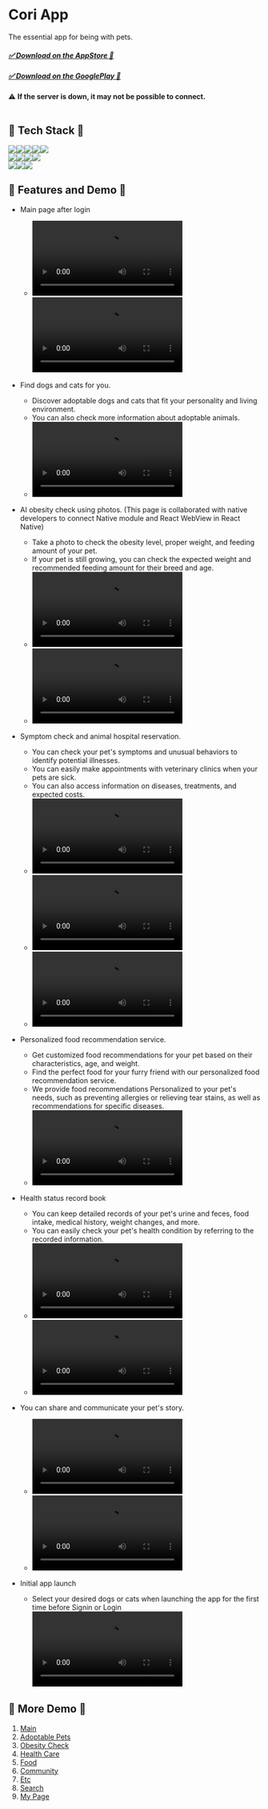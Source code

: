 # Cori App

The essential app for being with pets.

##### [✅ Download on the AppStore 🍎](https://apps.apple.com/kr/app/id1476796492)
##### [✅ Download on the GooglePlay 🤖](https://play.google.com/store/apps/details?id=kr.richplanet.app.cori&hl=ko)

⚠️ **If the server is down, it may not be possible to connect.**
<br/><br/>

## 🫧 Tech Stack 🫧

<img src="https://img.shields.io/badge/javascript-F7DF1E?style=for-the-badge&logo=javascript&logoColor=white"><img src="https://img.shields.io/badge/typescript-3178C6?style=for-the-badge&logo=typescript&logoColor=white"><img src="https://img.shields.io/badge/react native-61DAFB?style=for-the-badge&logo=react&logoColor=white"><img src="https://img.shields.io/badge/css-1572B6?style=for-the-badge&logo=css3&logoColor=white"><img src="https://img.shields.io/badge/HTML5-E34F26?style=for-the-badge&logo=HTML5&logoColor=white"><br/>
<img src="https://img.shields.io/badge/MobX-FF9955?style=for-the-badge&logo=mobx&logoColor=white"/><img src="https://img.shields.io/badge/axios-2A1659?style=for-the-badge&logo=axios&logoColor=white"><img src="https://img.shields.io/badge/firebase-FFCA28?style=for-the-badge&logo=firebase&logoColor=white"><img src="https://img.shields.io/badge/styled components-DB7093?style=for-the-badge&amp;logo=styled-components&amp;logoColor=white" />
<br/>
<img src="https://img.shields.io/badge/Story Book-FF4785?style=for-the-badge&logo=storybook&logoColor=white"/><img src="https://img.shields.io/badge/Formik-1F4DC0?style=for-the-badge&logo=formik&logoColor=white"/><img src="https://img.shields.io/badge/Google AdMob-EA4335?style=for-the-badge&logo=googleadmob&logoColor=white"/>

## 🫧 Features and Demo 🫧
- Main page after login
  - <video src="https://user-images.githubusercontent.com/118039042/224653836-6b50954e-412f-43bf-b74b-ba6b88308f70.mov"></video><video src="https://user-images.githubusercontent.com/118039042/224653935-b6b110ae-f32d-4e9f-bab1-6771540d2af8.mov"></video>
  
- Find dogs and cats for you.
  - Discover adoptable dogs and cats that fit your personality and living environment.
  - You can also check more information about adoptable animals.
  -  <video src="https://user-images.githubusercontent.com/118039042/224655261-79579446-5b5c-43bf-b423-42f12b562ebf.mov"></video>

- AI obesity check using photos. (This page is collaborated with native developers to connect Native module and React WebView in React Native)
  - Take a photo to check the obesity level, proper weight, and feeding amount of your pet.
  - If your pet is still growing, you can check the expected weight and recommended feeding amount for their breed and age.
  -  <video src="https://user-images.githubusercontent.com/118039042/224657146-4bd7ad2c-86a2-4b5e-a2fe-3eefb4ea4911.mov"></video>
  -  <video src="https://user-images.githubusercontent.com/118039042/224657158-a0916529-9723-41f2-8562-c5202d7dfc55.mov"></video>
  
- Symptom check and animal hospital reservation.
  - You can check your pet's symptoms and unusual behaviors to identify potential illnesses.
  - You can easily make appointments with veterinary clinics when your pets are sick.
  - You can also access information on diseases, treatments, and expected costs.
  -  <video src="https://user-images.githubusercontent.com/118039042/224658210-3b6c0697-9fea-46eb-aaf8-8ade53f4faf9.mov"></video>
  -  <video src="https://user-images.githubusercontent.com/118039042/224659457-eebefdb5-a605-43e1-a221-6c887968743f.mov"></video>
  -  <video src="https://user-images.githubusercontent.com/118039042/224659494-a44f161f-e0ba-4a25-97f0-eef1900b9e1f.mov"></video>
  
- Personalized food recommendation service.
  - Get customized food recommendations for your pet based on their characteristics, age, and weight.
  - Find the perfect food for your furry friend with our personalized food recommendation service.
  - We provide food recommendations Personalized to your pet's needs, such as preventing allergies or relieving tear stains, as well as recommendations for specific diseases.
  -  <video src="https://user-images.githubusercontent.com/118039042/224658225-2f5a48c4-4379-4ba0-9410-fdc58a6171b6.mov"></video>
  
- Health status record book
  - You can keep detailed records of your pet's urine and feces, food intake, medical history, weight changes, and more.
  - You can easily check your pet's health condition by referring to the recorded information.
  -  <video src="https://user-images.githubusercontent.com/118039042/224660403-f33cd140-7336-4961-bc1d-f963f063d09c.mov"></video>
  -  <video src="https://user-images.githubusercontent.com/118039042/224660413-977a2981-831f-464f-bb81-f682ca8982b4.mov"></video>

- You can share and communicate your pet's story.
  -  <video src="https://user-images.githubusercontent.com/118039042/224661230-10d8264c-6cf2-4ddb-a4ec-7b6b60ebab6e.mov"></video>
  -  <video src="https://user-images.githubusercontent.com/118039042/224661242-f960c2f1-07fd-4984-b695-c72ce9c059ca.mov"></video> 

- Initial app launch
  - Select your desired dogs or cats when launching the app for the first time before Signin or Login
  <video src="https://user-images.githubusercontent.com/118039042/224651720-b4003465-aaa2-494e-8b48-39b02a59d592.mov"></video>
  
## 🫧 More Demo 🫧
1.  [Main](https://drive.google.com/drive/folders/104MBAxiwSNwVj9fH7RhV78xWYtawEDXn?usp=share_link)
2.  [Adoptable Pets](https://drive.google.com/drive/folders/1O6RK0ojkg95XuMYVpFm-PVSC3Z4K4LQG?usp=share_link)
3.  [Obesity Check](https://drive.google.com/drive/folders/15FKfbab7WuxekSz35Gg-ToEOMFu8zmaW?usp=share_link)
4.  [Health Care](https://drive.google.com/drive/folders/1WGZFnxd1rbiKUcA-Q5b3Iw55HEPpLIZK?usp=share_link)
5.  [Food](https://drive.google.com/drive/folders/1s-5WsE6E6jlIRWoTqMtzGwwTP72E2VtH?usp=share_link)
6.  [Community](https://drive.google.com/drive/folders/1G4cZ1_kQwdGxIcBlPU1Llkq5PBIEJxE7?usp=share_link)
7.  [Etc](https://drive.google.com/drive/folders/1G4cZ1_kQwdGxIcBlPU1Llkq5PBIEJxE7?usp=share_link)
8.  [Search](https://drive.google.com/drive/folders/1G4cZ1_kQwdGxIcBlPU1Llkq5PBIEJxE7?usp=share_link)
9.  [My Page](https://drive.google.com/drive/folders/1giAmxgb6bewDK9jbTD0yAhY-WRb0Tjsq?usp=share_link)


